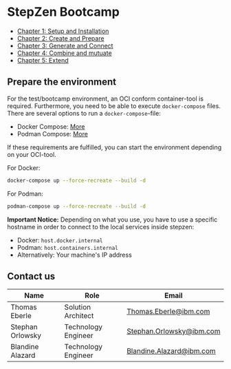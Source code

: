 # StepZen Bootcamp

- [Chapter 1: Setup and Installation](ch-01/README.md)
- [Chapter 2: Create and Prepare](ch-02/README.md)
- [Chapter 3: Generate and Connect](ch-03/README.md)
- [Chapter 4: Combine and mutuate](ch-04/README.md)
- [Chapter 5: Extend](ch-05/README.md)



## Prepare the environment

For the test/bootcamp environment, an OCI conform container-tool is required. 
Furthermore, you need to be able to execute `docker-compose` files.
There are several options to run a `docker-compose`-file:

- Docker Compose: [More](https://docs.docker.com/compose/)
- Podman Compose: [More](https://github.com/containers/podman-compose)

If these requirements are fulfilled, you can start the environment 
depending on your OCI-tool.

For Docker:

```bash
docker-compose up --force-recreate --build -d 
```

For Podman: 

```bash
podman-compose up --force-recreate --build -d 
```

**Important Notice:**
Depending on what you use, you have to use a specific hostname in order 
to connect to the local services inside stepzen:
- Docker: `host.docker.internal`
- Podman: `host.containers.internal`
- Alternatively: Your machine's IP address 


## Contact us

| Name| Role | Email |
| ---- |----| ----  |
| Thomas Eberle| Solution Architect | Thomas.Eberle@ibm.com |
| Stephan Orlowsky| Technology Engineer | Stephan.Orlowsky@ibm.com |
| Blandine Alazard| Technology Engineer | Blandine.Alazard@ibm.com | 
